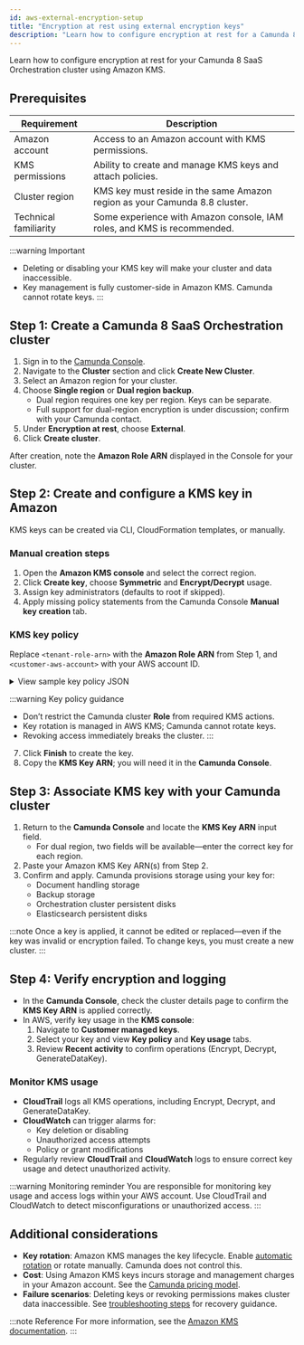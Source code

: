 ```yaml
---
id: aws-external-encryption-setup
title: "Encryption at rest using external encryption keys"
description: "Learn how to configure encryption at rest for a Camunda 8 SaaS Orchestration cluster using external Amazon encryption keys."
---
```


Learn how to configure encryption at rest for your Camunda 8 SaaS Orchestration cluster using Amazon KMS.

## Prerequisites

| Requirement           | Description                                                                |
| --------------------- | -------------------------------------------------------------------------- |
| Amazon account        | Access to an Amazon account with KMS permissions.                          |
| KMS permissions       | Ability to create and manage KMS keys and attach policies.                 |
| Cluster region        | KMS key must reside in the same Amazon region as your Camunda 8.8 cluster. |
| Technical familiarity | Some experience with Amazon console, IAM roles, and KMS is recommended.    |

:::warning Important

- Deleting or disabling your KMS key will make your cluster and data inaccessible.
- Key management is fully customer-side in Amazon KMS. Camunda cannot rotate keys.
  :::

## Step 1: Create a Camunda 8 SaaS Orchestration cluster

1. Sign in to the [Camunda Console](https://console.camunda.io/).
2. Navigate to the **Cluster** section and click **Create New Cluster**.
3. Select an Amazon region for your cluster.
4. Choose **Single region** or **Dual region backup**.
   - Dual region requires one key per region. Keys can be separate.
   - Full support for dual-region encryption is under discussion; confirm with your Camunda contact.
5. Under **Encryption at rest**, choose **External**.
6. Click **Create cluster**.

<!-- :::note
[Insert screenshot of cluster creation page with "External" encryption selected]
::: -->

After creation, note the **Amazon Role ARN** displayed in the Console for your cluster.

## Step 2: Create and configure a KMS key in Amazon

KMS keys can be created via CLI, CloudFormation templates, or manually.

### Manual creation steps

1. Open the **Amazon KMS console** and select the correct region.
2. Click **Create key**, choose **Symmetric** and **Encrypt/Decrypt** usage.
3. Assign key administrators (defaults to root if skipped).
4. Apply missing policy statements from the Camunda Console **Manual key creation** tab.

### KMS key policy

Replace `<tenant-role-arn>` with the **Amazon Role ARN** from Step 1, and `<customer-aws-account>` with your AWS account ID.

<details>
<summary>View sample key policy JSON</summary>

```json
{
  "Version": "2012-10-17",
  "Statement": [
    {
      "Sid": "Enable IAM user permissions",
      "Effect": "Allow",
      "Principal": {
        "AWS": "arn:aws:iam::<customer-aws-account>:root"
      },
      "Action": "kms:*",
      "Resource": "*"
    },
    {
      "Sid": "Allow Camunda tenant IAM Role basic key access",
      "Effect": "Allow",
      "Principal": {
        "AWS": "<tenant-role-arn>"
      },
      "Action": [
        "kms:Encrypt",
        "kms:Decrypt",
        "kms:ReEncrypt*",
        "kms:DescribeKey",
        "kms:GenerateDataKey*"
      ],
      "Resource": "*"
    },
    {
      "Sid": "Allow Camunda tenant IAM Role to create grants for provisioning encrypted EBS volumes",
      "Effect": "Allow",
      "Principal": {
        "AWS": "<tenant-role-arn>"
      },
      "Action": ["kms:CreateGrant", "kms:ListGrants", "kms:RevokeGrant"],
      "Resource": "*"
    }
  ]
}
```

</details>

:::warning Key policy guidance

- Don’t restrict the Camunda cluster **Role** from required KMS actions.
- Key rotation is managed in AWS KMS; Camunda cannot rotate keys.
- Revoking access immediately breaks the cluster.
  :::

7. Click **Finish** to create the key.
8. Copy the **KMS Key ARN**; you will need it in the **Camunda Console**.

<!-- :::note
[Insert screenshot of Amazon KMS key details showing Key ARN]
::: -->

## Step 3: Associate KMS key with your Camunda cluster

1. Return to the **Camunda Console** and locate the **KMS Key ARN** input field.
   - For dual region, two fields will be available—enter the correct key for each region.
2. Paste your Amazon KMS Key ARN(s) from Step 2.
3. Confirm and apply. Camunda provisions storage using your key for:
   - Document handling storage
   - Backup storage
   - Orchestration cluster persistent disks
   - Elasticsearch persistent disks

:::note
Once a key is applied, it cannot be edited or replaced—even if the key was invalid or encryption failed. To change keys, you must create a new cluster.
:::

<!-- :::note
[Insert screenshot showing KMS Key ARN input in cluster details]
::: -->

## Step 4: Verify encryption and logging

- In the **Camunda Console**, check the cluster details page to confirm the **KMS Key ARN** is applied correctly.
- In AWS, verify key usage in the **KMS console**:
  1. Navigate to **Customer managed keys**.
  2. Select your key and view **Key policy** and **Key usage** tabs.
  3. Review **Recent activity** to confirm operations (Encrypt, Decrypt, GenerateDataKey).

### Monitor KMS usage

- **CloudTrail** logs all KMS operations, including Encrypt, Decrypt, and GenerateDataKey.
- **CloudWatch** can trigger alarms for:
  - Key deletion or disabling
  - Unauthorized access attempts
  - Policy or grant modifications
- Regularly review **CloudTrail** and **CloudWatch** logs to ensure correct key usage and detect unauthorized activity.

:::warning Monitoring reminder
You are responsible for monitoring key usage and access logs within your AWS account. Use CloudTrail and CloudWatch to detect misconfigurations or unauthorized access.
:::

## Additional considerations

- **Key rotation**: Amazon KMS manages the key lifecycle. Enable [automatic rotation](https://docs.aws.amazon.com/kms/latest/developerguide/rotate-keys.html) or rotate manually. Camunda does not control this.
- **Cost**: Using Amazon KMS keys incurs storage and management charges in your Amazon account. See the [Camunda pricing model](/components/saas/byok/index.md#cost-implications).
- **Failure scenarios**: Deleting keys or revoking permissions makes cluster data inaccessible. See [troubleshooting steps](/components/saas/byok/faq-and-troubleshooting.md#troubleshooting-external-encryption-keys) for recovery guidance.

:::note Reference
For more information, see the [Amazon KMS documentation](https://docs.aws.amazon.com/kms/latest/developerguide/overview.html).
:::
